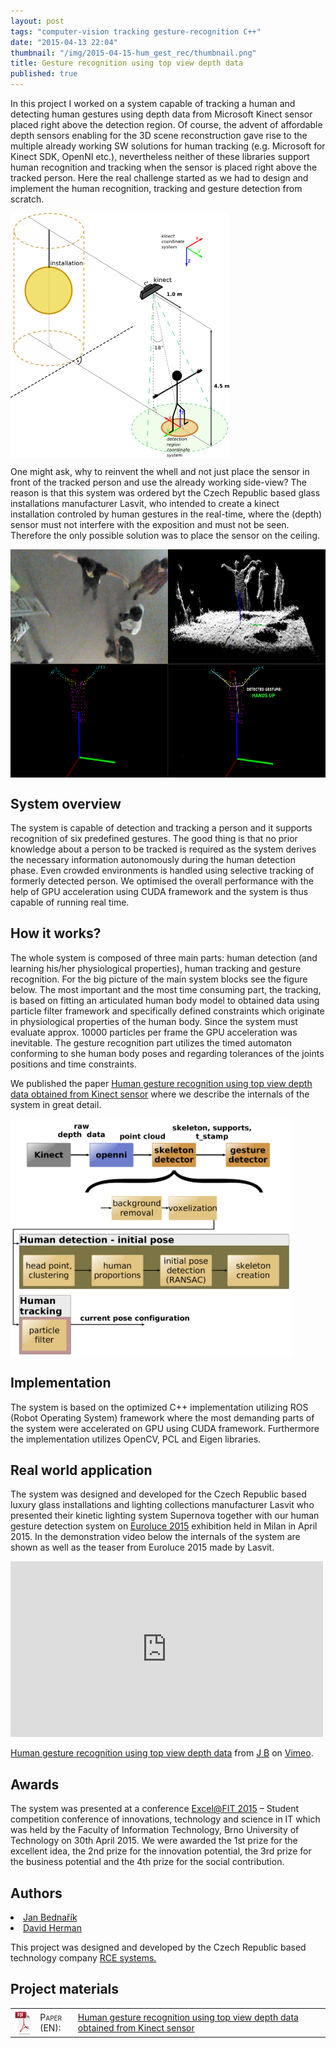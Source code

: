 ```yaml
---
layout: post
tags: "computer-vision tracking gesture-recognition C++"
date: "2015-04-13 22:04"
thumbnail: "/img/2015-04-15-hum_gest_rec/thumbnail.png"
title: Gesture recognition using top view depth data
published: true
---
```



<div class="post">

<p> In this project I worked on a system capable of tracking a human and detecting human gestures using depth data from Microsoft Kinect sensor placed right above the detection region. Of course, the advent of affordable depth sensors enabling for the 3D scene reconstruction gave rise to the multiple already working SW solutions for human tracking (e.g. Microsoft for Kinect SDK, OpenNI etc.), nevertheless neither of these libraries support human recognition and tracking when the sensor is placed right above the tracked person. Here the real challenge started as we had to design and implement the human recognition, tracking and gesture detection from scratch. </p>

<!--more-->

<div>
  <a href="/img/2015-04-15-hum_gest_rec/installation.png">
  <img class="post" src="/img/2015-04-15-hum_gest_rec/installation.png" alt="The sensor installation and the detection region" width="350" align="middle">
  </a>
</div>

<p>One might ask, why to reinvent the whell and not just place the sensor in front of the tracked person and use the already working side-view? The reason is that this system was ordered byt the Czech Republic based glass installations manufacturer Lasvit, who intended to create a kinect installation controled by human gestures in the real-time, where the (depth) sensor must not interfere with the exposition and must not be seen. Therefore the only possible solution was to place the sensor on the ceiling.</p>

<div>
  <a href="/img/2015-04-15-hum_gest_rec/tracking.png">
  <img class="post" src="/img/2015-04-15-hum_gest_rec/tracking.png" alt="System architecture" width="650" height="365" align="middle">
  </a>
</div>

<h2>System overview</h2>

<p>The system is capable of detection and tracking a person and it supports recognition of six predefined gestures. The good thing is that no prior knowledge about a person to be tracked is required as the system derives the necessary information autonomously during the human detection phase. Even crowded environments is handled using selective tracking of formerly detected person. We optimised the overall performance with the help of GPU acceleration using CUDA framework and the system is thus capable of running real time.</p>

<h2>How it works?</h2>

<p>The whole system is composed of three main parts: human detection (and learning his/her physiological properties), human tracking and gesture recognition. For the big picture of the main system blocks see the figure below. The most important and the most time consuming part, the tracking, is based on fitting an articulated human body model to obtained data using particle filter framework and specifically defined constraints which originate in physiological properties of the human body. Since the system must evaluate approx. 10000 particles per frame the GPU acceleration was inevitable. The gesture recognition part utilizes the timed automaton conforming to she human body poses and regarding tolerances of the joints positions and time constraints. </p>

<p>
We published the paper <a href="http://excel.fit.vutbr.cz/2015/submissions/095/95.pdf">Human gesture recognition using top view depth data obtained from Kinect sensor</a> where we describe the internals of the system in great detail. </p>

<div>
  <a href="/img/2015-04-15-hum_gest_rec/system_architecture.png">
  <img class="post" src="/img/2015-04-15-hum_gest_rec/system_architecture.png" alt="System architecture" width="450" height="381" align="middle">
  </a>
</div>

<h2>Implementation</h2>

<p>The system is based on the optimized C++ implementation utilizing ROS (Robot Operating System) framework where the most demanding parts of the system were accelerated on GPU using CUDA framework. Furthermore the implementation utilizes OpenCV, PCL and Eigen libraries. </p>

<h2>Real world application</h2>

The system was designed and developed for the Czech Republic based luxury glass installations and lighting collections manufacturer Lasvit who presented their kinetic lighting system Supernova together with our human gesture detection system on <a href="http://salonemilano.it/en-us/EXHIBITORS/Euroluce">Euroluce 2015</a> exhibition held in Milan in April 2015. In the demonstration video below the internals of the system are shown as well as the teaser from Euroluce 2015 made by Lasvit.

<iframe src="https://player.vimeo.com/video/144561041" width="500" height="281" frameborder="0" webkitallowfullscreen mozallowfullscreen allowfullscreen></iframe> <p><a href="https://vimeo.com/144561041">Human gesture recognition using top view depth data</a> from <a href="https://vimeo.com/user34095639">J B</a> on <a href="https://vimeo.com">Vimeo</a>.</p>

<h2>Awards</h2>
<p>The system was presented at a conference <a href="http://excel.fit.vutbr.cz/">Excel@FIT 2015</a> – Student competition conference of innovations, technology and science in IT which was held by the Faculty of Information Technology, Brno University of Technology on 30th April 2015. We were awarded the 1st prize for the excellent idea, the 2nd prize for the innovation potential, the 3rd prize for the business potential and the 4th prize for the social contribution.</p>

<h2>Authors</h2>
<li><a href="mailto:jan.bednarik@hotmail.cz">Jan Bednařík<a/></li>
<li><a href="mailto:david.herman@rcesystems.cz">David Herman</a></li>
</ul>
<p>This project was designed and developed by the Czech Republic based technology company <a href="http://www.rcesystems.cz/">RCE systems.</a></p>

<h2>Project materials</h2>

<table>
  <col width="8%">
  <col width="12%">
  <tr>
    <td><img src="/img/pdf.png" alt="pdf icon" width="40" height="40" align="middle"></td>
    <td><span style="font-variant: small-caps;">Paper (EN):</span></td>
    <td><a href="http://excel.fit.vutbr.cz/2015/submissions/095/95.pdf">Human gesture recognition using top view depth data obtained from Kinect sensor</a></td>
  </tr>
</table>

</div>
